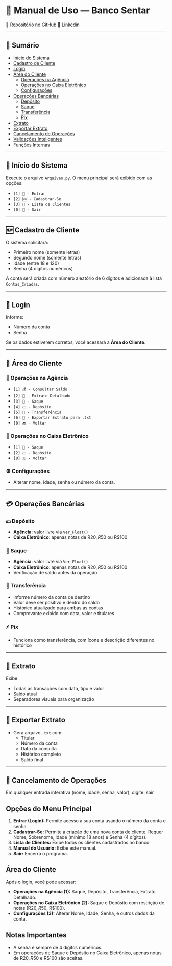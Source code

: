 # 🏦 Manual de Uso — Banco Sentar 

📌 [Repositório no GitHub](https://github.com/Joseph-VTs)
📌 [Linkedin](www.linkedin.com/in/joseph-vts-98460a35a)

---

## 📁 Sumário

- [Início do Sistema](#início-do-sistema)
- [Cadastro de Cliente](#cadastro-de-cliente)
- [Login](#login)
- [Área do Cliente](#área-do-cliente)
  - [Operações na Agência](#operações-na-agência)
  - [Operações no Caixa Eletrônico](#operações-no-caixa-eletrônico)
  - [Configurações](#configurações)
- [Operações Bancárias](#operações-bancárias)
  - [Depósito](#depósito)
  - [Saque](#saque)
  - [Transferência](#transferência)
  - [Pix](#pix)
- [Extrato](#extrato)
- [Exportar Extrato](#exportar-extrato)
- [Cancelamento de Operações](#cancelamento-de-operações)
- [Validações Inteligentes](#validações-inteligentes)
- [Funções Internas](#funções-internas)

---

## 🏁 Início do Sistema

Execute o arquivo `Arquivao.py`. O menu principal será exibido com as opções:

- `[1] 👤 - Entrar`
- `[2] 🆕 - Cadastrar-Se`
- `[3] 📄 - Lista de Clientes`
- `[0] 🔐 - Sair`

---

## 🆕 Cadastro de Cliente

O sistema solicitará:

- Primeiro nome (somente letras)
- Segundo nome (somente letras)
- Idade (entre 18 e 120)
- Senha (4 dígitos numéricos)

A conta será criada com número aleatório de 6 dígitos e adicionada à lista `Contas_Criadas`.

---

## 👤 Login

Informe:

- Número da conta
- Senha

Se os dados estiverem corretos, você acessará a **Área do Cliente**.

---

## 🏦 Área do Cliente

### 🏢 Operações na Agência

- `[1] 💰 - Consultar Saldo`
- `[2] 📄 - Extrato Detalhado`
- `[3] 💸 - Saque`
- `[4] 💵 - Depósito`
- `[5] 🔁 - Transferência`
- `[6] 📝 - Exportar Extrato para .txt`
- `[0] 🔙 - Voltar`

### 🏧 Operações no Caixa Eletrônico

- `[1] 💸 - Saque`
- `[2] 💵 - Depósito`
- `[0] 🔙 - Voltar`

### ⚙️ Configurações

- Alterar nome, idade, senha ou número da conta.

---

## 💳 Operações Bancárias

### 💵 Depósito

- **Agência**: valor livre via `Ver_Float()`
- **Caixa Eletrônico**: apenas notas de R$20, R$50 ou R$100

### 💸 Saque

- **Agência**: valor livre via `Ver_Float()`
- **Caixa Eletrônico**: apenas notas de R$20, R$50 ou R$100
- Verificação de saldo antes da operação

### 🔁 Transferência

- Informe número da conta de destino
- Valor deve ser positivo e dentro do saldo
- Histórico atualizado para ambas as contas
- Comprovante exibido com data, valor e titulares

### ⚡ Pix

- Funciona como transferência, com ícone e descrição diferentes no histórico

---

## 📄 Extrato

Exibe:

- Todas as transações com data, tipo e valor
- Saldo atual
- Separadores visuais para organização

---

## 📝 Exportar Extrato

- Gera arquivo `.txt` com:
  - Titular
  - Número da conta
  - Data da consulta
  - Histórico completo
  - Saldo final

---

## 🛑 Cancelamento de Operações

Em qualquer entrada interativa (nome, idade, senha, valor), digite: sair

## Opções do Menu Principal

1.  **Entrar (Login):** Permite acesso à sua conta usando o número da conta e senha.
2.  **Cadastrar-Se:** Permite a criação de uma nova conta de cliente. Requer Nome, Sobrenome, Idade (mínimo 18 anos) e Senha (4 dígitos).
3.  **Lista de Clientes:** Exibe todos os clientes cadastrados no banco.
4.  **Manual do Usuário:** Exibe este manual.
5.  **Sair:** Encerra o programa.

## Área do Cliente

Após o login, você pode acessar:

* **Operações na Agência (1):** Saque, Depósito, Transferência, Extrato Detalhado.
* **Operações no Caixa Eletrônico (2):** Saque e Depósito com restrição de notas (R$20, R$50, R$100).
* **Configurações (3):** Alterar Nome, Idade, Senha, e outros dados da conta.

## Notas Importantes

* A senha é sempre de 4 dígitos numéricos.
* Em operações de Saque e Depósito no Caixa Eletrônico, apenas notas de R$20, R$50 e R$100 são aceitas.